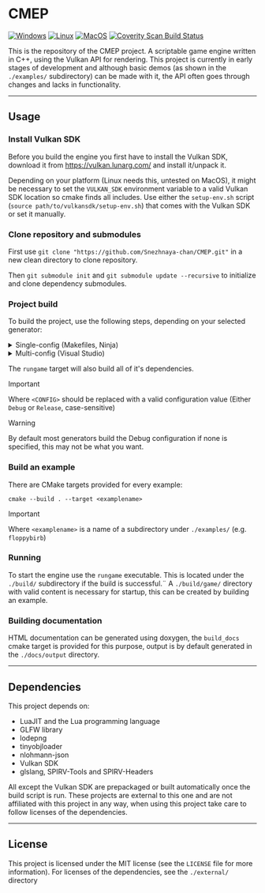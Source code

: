 # CMEP
[![Windows](https://github.com/Snezhnaya-chan/CMEP/actions/workflows/build-windows.yml/badge.svg)](https://github.com/Snezhnaya-chan/CMEP/actions/workflows/build-windows.yml) [![Linux](https://github.com/Snezhnaya-chan/CMEP/actions/workflows/build-linux.yml/badge.svg)](https://github.com/Snezhnaya-chan/CMEP/actions/workflows/build-linux.yml) [![MacOS](https://github.com/Snezhnaya-chan/CMEP/actions/workflows/build-macosx.yml/badge.svg)](https://github.com/Snezhnaya-chan/CMEP/actions/workflows/build-macosx.yml) <a href="https://scan.coverity.com/projects/snezhnaya-chan-cmep"><img alt="Coverity Scan Build Status" src="https://scan.coverity.com/projects/29326/badge.svg"/></a>

This is the repository of the CMEP project. A scriptable game engine written in C++, using the Vulkan API for rendering.
This project is currently in early stages of development and although basic demos (as shown in the `./examples/` subdirectory) can be made with it, the API often goes through changes and lacks in functionality.

---
## Usage

### Install Vulkan SDK
Before you build the engine you first have to install the Vulkan SDK, download it from https://vulkan.lunarg.com/ and install it/unpack it.

Depending on your platform (Linux needs this, untested on MacOS), it might be necessary to set the `VULKAN_SDK` environment variable to a valid Vulkan SDK location so cmake finds all includes. Use either the `setup-env.sh` script (`source path/to/vulkansdk/setup-env.sh`) that comes with the Vulkan SDK or set it manually.

### Clone repository and submodules
First use `git clone "https://github.com/Snezhnaya-chan/CMEP.git"` in a new clean directory to clone repository.

Then `git submodule init` and `git submodule update --recursive` to initialize and clone dependency submodules.

### Project build
To build the project, use the following steps, depending on your selected generator:

<details>
<summary>Single-config (Makefiles, Ninja)</summary>

```sh
cmake -DCMAKE_BUILD_TYPE=<CONFIG> .
cmake --build . --target rungame
```

</details>
<details>
<summary>Multi-config (Visual Studio)</summary>

```sh
cmake .
cmake --build . --target rungame --config <CONFIG>
```

</details>

The `rungame` target will also build all of it's dependencies. 

> [!IMPORTANT]
> Where `<CONFIG>` should be replaced with a valid configuration value (Either `Debug` or `Release`, case-sensitive)

> [!WARNING]
> By default most generators build the Debug configuration if none is specified, this may not be what you want.

### Build an example

There are CMake targets provided for every example:
```
cmake --build . --target <examplename>
```
> [!IMPORTANT]
> Where `<examplename>` is a name of a subdirectory under `./examples/` (e.g. `floppybirb`)

### Running
To start the engine use the `rungame` executable. This is located under the `./build/` subdirectory if the build is successful.¨
A `./build/game/` directory with valid content is necessary for startup, this can be created by building an example.

### Building documentation
HTML documentation can be generated using doxygen, the `build_docs` cmake target is provided for this purpose, output is by default generated in the `./docs/output` directory.

---
## Dependencies
This project depends on:
- LuaJIT and the Lua programming language
- GLFW library
- lodepng
- tinyobjloader
- nlohmann-json
- Vulkan SDK
- glslang, SPIRV-Tools and SPIRV-Headers

All except the Vulkan SDK are prepackaged or built automatically once the build script is run.
These projects are external to this one and are not affiliated with this project in any way, when using this project take care to follow licenses of the dependencies.

---
## License
This project is licensed under the MIT license (see the `LICENSE` file for more information). For licenses of the dependencies, see the `./external/` directory 
